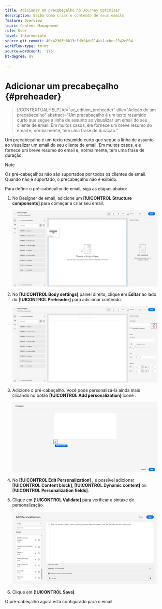 ```yaml
---
title: Adicionar um precabeçalho no Journey Optimizer
description: Saiba como criar o conteúdo de seus emails
feature: Overview
topic: Content Management
role: User
level: Intermediate
source-git-commit: 40c42303b8013c1d9f4dd214ab1acbec2942e094
workflow-type: tm+mt
source-wordcount: '176'
ht-degree: 0%

---
```


# Adicionar um precabeçalho {#preheader}

>[!CONTEXTUALHELP]
>id="ac_edition_preheader"
>title="Adição de um precabeçalho"
>abstract="Um precabeçalho é um texto resumido curto que segue a linha de assunto ao visualizar um email do seu cliente de email. Em muitos casos, ele fornece um breve resumo do email e, normalmente, tem uma frase de duração."

Um precabeçalho é um texto resumido curto que segue a linha de assunto ao visualizar um email do seu cliente de email. Em muitos casos, ele fornece um breve resumo do email e, normalmente, tem uma frase de duração.

>[!NOTE]
>
>Os pré-cabeçalhos não são suportados por todos os clientes de email. Quando não é suportado, o precabeçalho não é exibido.

Para definir o pré-cabeçalho de email, siga as etapas abaixo:

1. No Designer de email, adicione um **[!UICONTROL Structure components]** para começar a criar seu email.

   ![](assets/preheader_1.png)

1. No **[!UICONTROL Body settings]** painel direito, clique em **Editar** ao lado do **[!UICONTROL Preheader]** para adicionar conteúdo.

   ![](assets/preheader_2.png)

1. Adicione o pré-cabeçalho. Você pode personalizá-la ainda mais clicando no botão **[!UICONTROL Add personalization]** ícone .

   ![](assets/preheader_3.png)

1. No **[!UICONTROL Edit Personalization]** , é possível adicionar **[!UICONTROL Content block]**, **[!UICONTROL Dynamic content]** ou **[!UICONTROL Personalization fields]**.

1. Clique em **[!UICONTROL Validate]** para verificar a sintaxe de personalização.

   ![](assets/preheader_4.png)

1. Clique em **[!UICONTROL Save]**.

O pré-cabeçalho agora está configurado para o email.
